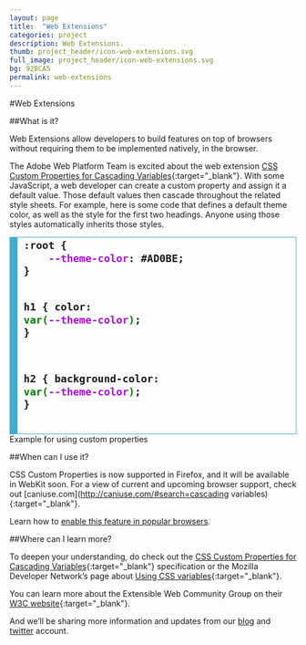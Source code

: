 ```yaml
---
layout: page
title:  "Web Extensions"
categories: project
description: Web Extensions.
thumb: project_header/icon-web-extensions.svg
full_image: project_header/icon-web-extensions.svg
bg: 928CA5
permalink: web-extensions
---
```

#Web Extensions

##What is it?

Web Extensions allow developers to build features on top of browsers  without requiring them to be implemented  natively, in the browser.

The Adobe Web Platform Team is excited about the web extension [CSS Custom Properties for Cascading Variables](http://dev.w3.org/csswg/css-variables/){:target="_blank"}. With some JavaScript, a web developer can create a custom property and assign it a default value. Those default values then cascade throughout the related style sheets. For example, here is some code that defines a default theme color, as well as the style for the first two headings. Anyone using those styles automatically inherits those styles.

<div style="border: solid rgb(69, 172, 203); font-size: 18px; font-weight: bold; border-width: .1em .1em .1em .8em; padding: .2em .6em;">
<pre style="margin: 0; line-height: 125%">
:root {
    <span style="color: #AD0BE1; font-weight: bold">--theme-color</span>: #AD0BE;
}

h1 {
    color: <span style="color: green;">var(</span><span style="color: #AD0BE1; font-weight: bold">--theme-color</span><span style="color: green;">)</span>;
}

h2 {
    background-color: <span style="color: green;">var(</span><span style="color: #AD0BE1; font-weight: bold">--theme-color</span><span style="color: green;">)</span>;
}</pre>
</div>
<figcaption>
    Example for using custom properties
</figcaption>


##When can I use it?

CSS Custom Properties is now supported in Firefox, and it will be available in WebKit soon. For a view of current and upcoming browser support, check out [caniuse.com](http://caniuse.com/#search=cascading variables){:target="_blank"}.


Learn how to [enable this feature in popular browsers](http://webplatform.adobe.com/enable/).

##Where can I learn more?

To deepen your understanding, do check out the [CSS Custom Properties for Cascading Variables](http://dev.w3.org/csswg/css-variables/){:target="_blank"} specification or the Mozilla Developer Network’s page about [Using CSS variables](https://developer.mozilla.org/en-US/docs/Web/CSS/Using_CSS_variables){:target="_blank"}.

You can learn more about the Extensible Web Community Group on their [W3C website](http://www.w3.org/community/nextweb/){:target="_blank"}.

And we’ll be sharing more information and updates from our [blog](http://blogs.adobe.com/webplatform/) and [twitter](https://twitter.com/adobeweb) account.
